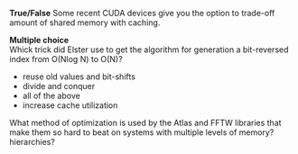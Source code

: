 **True/False**
Some recent CUDA devices give you the option to trade-off amount of shared memory with caching.

**Multiple choice**\
Whick trick did Elster use to get the algorithm for generation a bit-reversed index from O(Nlog N) to O(N)?
- reuse old values and bit-shifts
- divide and conquer
- all of the above
- increase cache utilization

What method of optimization is used by the Atlas and FFTW libraries that make them so
hard to beat on systems with multiple levels of memory? hierarchies?